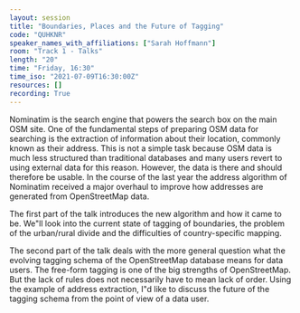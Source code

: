 ```yaml
---
layout: session
title: "Boundaries, Places and the Future of Tagging"
code: "QUHKNR"
speaker_names_with_affiliations: ["Sarah Hoffmann"]
room: "Track 1 - Talks"
length: "20"
time: "Friday, 16:30"
time_iso: "2021-07-09T16:30:00Z"
resources: []
recording: True
---
```

Nominatim is the search engine that powers the search box on the main OSM site.
One of the fundamental steps of preparing OSM data for searching is the extraction
of information about their location, commonly known as their address. This is not
a simple task because OSM data is much less structured than traditional databases
and many users revert to using external data for this reason. However, the data
is there and should therefore be usable. In the course of the last year the
address algorithm of Nominatim received a major overhaul to improve how addresses
are generated from OpenStreetMap data.

The first part of the talk introduces the new algorithm and how it came to be.
We"ll look into the current state of tagging of boundaries, the problem of
the urban/rural divide and the difficulties of country-specific mapping.

The second part of the talk deals with the more general question what the
evolving tagging schema of the OpenStreetMap database means for data users.
The free-form tagging is one of the big strengths of OpenStreetMap. But the
lack of rules does not necessarily have to mean lack of order. Using the
example of address extraction, I"d like to discuss the future of the tagging
schema from the point of view of a data user.
